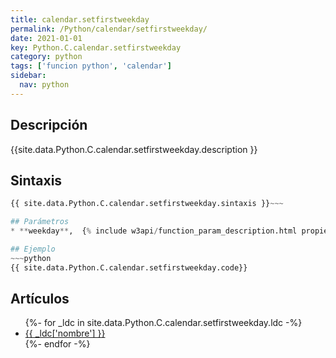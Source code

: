 ```yaml
---
title: calendar.setfirstweekday
permalink: /Python/calendar/setfirstweekday/
date: 2021-01-01
key: Python.C.calendar.setfirstweekday
category: python
tags: ['funcion python', 'calendar']
sidebar: 
  nav: python
---
```


## Descripción
{{site.data.Python.C.calendar.setfirstweekday.description }}

## Sintaxis
~~~python
{{ site.data.Python.C.calendar.setfirstweekday.sintaxis }}~~~

## Parámetros
* **weekday**,  {% include w3api/function_param_description.html propiedad=site.data.Python.C.calendar.setfirstweekday valor="weekday" %}

## Ejemplo
~~~python
{{ site.data.Python.C.calendar.setfirstweekday.code}}
~~~

## Artículos
<ul>
{%- for _ldc in site.data.Python.C.calendar.setfirstweekday.ldc -%}
   <li>
       <a href="{{_ldc['url'] }}">{{ _ldc['nombre'] }}</a>
   </li>
{%- endfor -%}
</ul>
